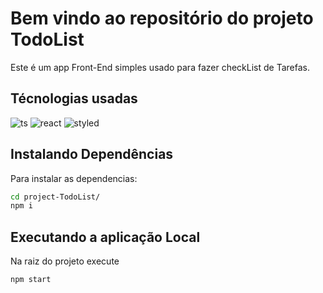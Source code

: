 # Bem vindo ao repositório do projeto TodoList

Este é um app Front-End simples usado para fazer checkList de Tarefas.

## Técnologias usadas

<section>
  <img src="https://img.shields.io/badge/TypeScript-007ACC?style=for-the-badge&logo=typescript&logoColor=white" alt="ts">
  <img src="https://img.shields.io/badge/React-20232A?style=for-the-badge&logo=react&logoColor=61DAFB" alt="react">
  <img src="https://img.shields.io/badge/styled--components-DB7093?style=for-the-badge&logo=styled-components&logoColor=white" alt="styled">
</section>

## Instalando Dependências

Para instalar as dependencias:

```bash
cd project-TodoList/
npm i
```

## Executando a aplicação Local

Na raiz do projeto execute

```bash
npm start
```
